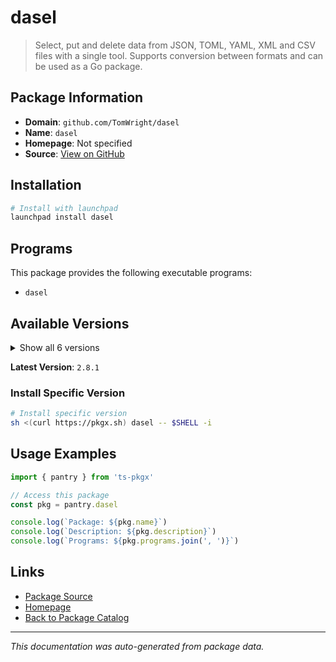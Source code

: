 # dasel

> Select, put and delete data from JSON, TOML, YAML, XML and CSV files with a single tool. Supports conversion between formats and can be used as a Go package.

## Package Information

- **Domain**: `github.com/TomWright/dasel`
- **Name**: `dasel`
- **Homepage**: Not specified
- **Source**: [View on GitHub](https://github.com/pkgxdev/pantry/tree/main/projects/github.com/TomWright/dasel/package.yml)

## Installation

```bash
# Install with launchpad
launchpad install dasel
```

## Programs

This package provides the following executable programs:

- `dasel`

## Available Versions

<details>
<summary>Show all 6 versions</summary>

- `2.8.1`, `2.8.0`, `2.7.0`, `2.6.0`, `2.5.0`
- `2.4.1`

</details>

**Latest Version**: `2.8.1`

### Install Specific Version

```bash
# Install specific version
sh <(curl https://pkgx.sh) dasel -- $SHELL -i
```

## Usage Examples

```typescript
import { pantry } from 'ts-pkgx'

// Access this package
const pkg = pantry.dasel

console.log(`Package: ${pkg.name}`)
console.log(`Description: ${pkg.description}`)
console.log(`Programs: ${pkg.programs.join(', ')}`)
```

## Links

- [Package Source](https://github.com/pkgxdev/pantry/tree/main/projects/github.com/TomWright/dasel/package.yml)
- [Homepage](#)
- [Back to Package Catalog](../../package-catalog.md)

---

*This documentation was auto-generated from package data.*
